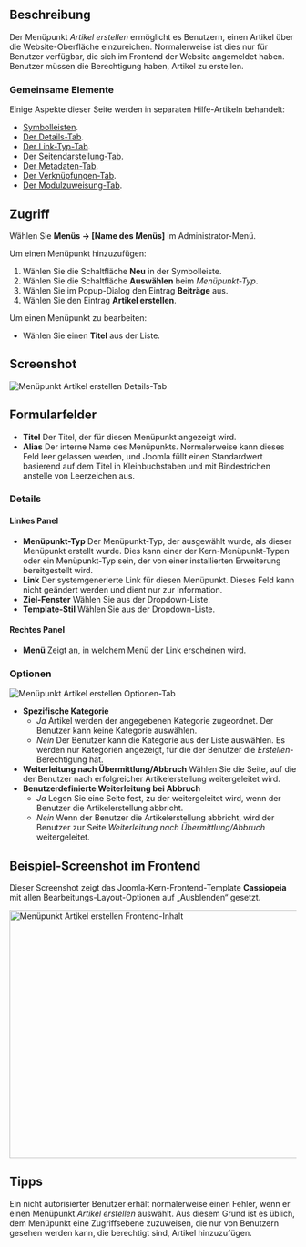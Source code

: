<!-- Filename: Help4.x:Menu_Item:_Create_Article / Display title: Menüeintrag: Beitrag erstellen -->

## Beschreibung

Der Menüpunkt *Artikel erstellen* ermöglicht es Benutzern, einen Artikel über die Website-Oberfläche einzureichen. Normalerweise ist dies nur für Benutzer verfügbar, die sich im Frontend der Website angemeldet haben. Benutzer müssen die Berechtigung haben, Artikel zu erstellen.

### Gemeinsame Elemente

Einige Aspekte dieser Seite werden in separaten Hilfe-Artikeln behandelt:

* [Symbolleisten](jdocmanual?article=help/common-elements/toolbars).
* [Der Details-Tab](jdocmanual?article=help/menu-items-common/menu-item-details).
* [Der Link-Typ-Tab](jdocmanual?article=help/menu-items-common/menu-item-link-type).
* [Der Seitendarstellung-Tab](jdocmanual?article=help/menu-items-common/menu-item-page-display).
* [Der Metadaten-Tab](jdocmanual?article=help/menu-items-common/menu-item-metadata).
* [Der Verknüpfungen-Tab](jdocmanual?article=help/common-elements/edit-associations).
* [Der Modulzuweisung-Tab](jdocmanual?article=help/menu-items-common/menu-item-module-assignment).

## Zugriff

Wählen Sie **Menüs → \[Name des Menüs\]** im Administrator-Menü.

Um einen Menüpunkt hinzuzufügen:

1. Wählen Sie die Schaltfläche **Neu** in der Symbolleiste.
2. Wählen Sie die Schaltfläche **Auswählen** beim *Menüpunkt-Typ*.
3. Wählen Sie im Popup-Dialog den Eintrag **Beiträge** aus.
4. Wählen Sie den Eintrag **Artikel erstellen**.

Um einen Menüpunkt zu bearbeiten:

- Wählen Sie einen **Titel** aus der Liste.

## Screenshot

![Menüpunkt Artikel erstellen Details-Tab](../../../de/images/menu-items/articles-create-article-details-tab.png)

## Formularfelder

- **Titel** Der Titel, der für diesen Menüpunkt angezeigt wird.
- **Alias** Der interne Name des Menüpunkts. Normalerweise kann dieses Feld leer gelassen werden, und Joomla füllt einen Standardwert basierend auf dem Titel in Kleinbuchstaben und mit Bindestrichen anstelle von Leerzeichen aus.

### Details

#### Linkes Panel

- **Menüpunkt-Typ** Der Menüpunkt-Typ, der ausgewählt wurde, als dieser Menüpunkt erstellt wurde. Dies kann einer der Kern-Menüpunkt-Typen oder ein Menüpunkt-Typ sein, der von einer installierten Erweiterung bereitgestellt wird.
- **Link** Der systemgenerierte Link für diesen Menüpunkt. Dieses Feld kann nicht geändert werden und dient nur zur Information.
- **Ziel-Fenster** Wählen Sie aus der Dropdown-Liste.
- **Template-Stil** Wählen Sie aus der Dropdown-Liste.

#### Rechtes Panel

- **Menü** Zeigt an, in welchem Menü der Link erscheinen wird.

### Optionen

![Menüpunkt Artikel erstellen Optionen-Tab](../../../de/images/menu-items/articles-create-article-options-tab.png)

- **Spezifische Kategorie**
  - *Ja* Artikel werden der angegebenen Kategorie zugeordnet. Der Benutzer kann keine Kategorie auswählen.
  - *Nein* Der Benutzer kann die Kategorie aus der Liste auswählen. Es werden nur Kategorien angezeigt, für die der Benutzer die *Erstellen*-Berechtigung hat.
- **Weiterleitung nach Übermittlung/Abbruch** Wählen Sie die Seite, auf die der Benutzer nach erfolgreicher Artikelerstellung weitergeleitet wird.
- **Benutzerdefinierte Weiterleitung bei Abbruch**
  - *Ja* Legen Sie eine Seite fest, zu der weitergeleitet wird, wenn der Benutzer die Artikelerstellung abbricht.
  - *Nein* Wenn der Benutzer die Artikelerstellung abbricht, wird der Benutzer zur Seite *Weiterleitung nach Übermittlung/Abbruch* weitergeleitet.

## Beispiel-Screenshot im Frontend

Dieser Screenshot zeigt das Joomla-Kern-Frontend-Template **Cassiopeia** mit allen Bearbeitungs-Layout-Optionen auf „Ausblenden“ gesetzt.

<img
src="https://docs.joomla.org/images/thumb/0/0a/Help-4x-Menus-Item-Articles-Create-Article-frontend-content-en.png/600px-Help-4x-Menus-Item-Articles-Create-Article-frontend-content-en.png"
decoding="async"
srcset="https://docs.joomla.org/images/thumb/0/0a/Help-4x-Menus-Item-Articles-Create-Article-frontend-content-en.png/900px-Help-4x-Menus-Item-Articles-Create-Article-frontend-content-en.png 1.5x, https://docs.joomla.org/images/thumb/0/0a/Help-4x-Menus-Item-Articles-Create-Article-frontend-content-en.png/1200px-Help-4x-Menus-Item-Articles-Create-Article-frontend-content-en.png 2x"
data-file-width="1728" data-file-height="1253" width="600" height="435"
alt=" Menüpunkt Artikel erstellen Frontend-Inhalt" />

## Tipps

Ein nicht autorisierter Benutzer erhält normalerweise einen Fehler, wenn er einen Menüpunkt *Artikel erstellen* auswählt. Aus diesem Grund ist es üblich, dem Menüpunkt eine Zugriffsebene zuzuweisen, die nur von Benutzern gesehen werden kann, die berechtigt sind, Artikel hinzuzufügen.
